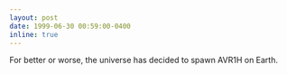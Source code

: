 ```yaml
---
layout: post
date: 1999-06-30 00:59:00-0400
inline: true
---
```


For better or worse, the universe has decided to spawn AVR1H on Earth.